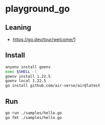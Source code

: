 # playground_go

## Leaning

- https://go.dev/tour/welcome/1

## Install

```bash
anyenv install goenv
exec $SHELL -l
goenv install 1.22.5
goenv local 1.22.5
go install github.com/air-verse/air@latest
```

## Run

```bash
go run ./samples/hello.go
go fmt ./samples/hello.go
```

